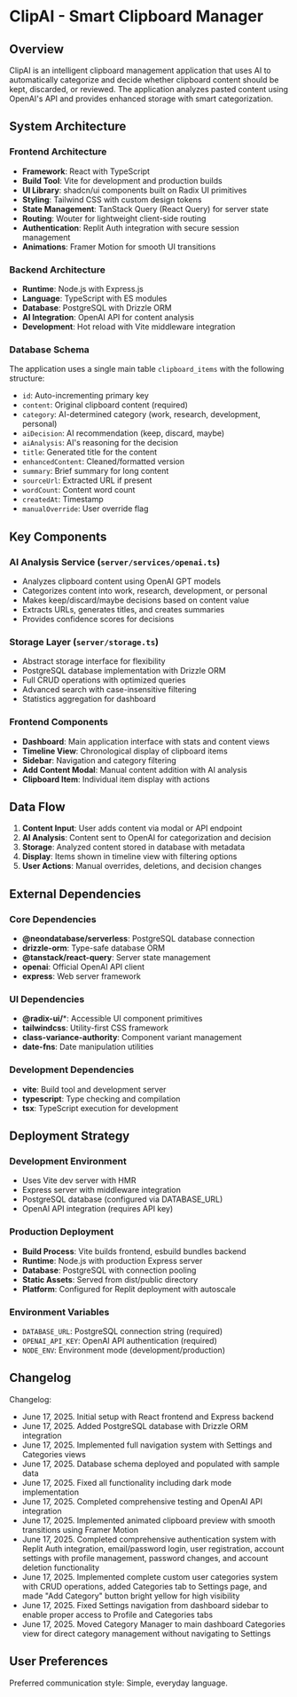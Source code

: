 # ClipAI - Smart Clipboard Manager

## Overview

ClipAI is an intelligent clipboard management application that uses AI to automatically categorize and decide whether clipboard content should be kept, discarded, or reviewed. The application analyzes pasted content using OpenAI's API and provides enhanced storage with smart categorization.

## System Architecture

### Frontend Architecture
- **Framework**: React with TypeScript
- **Build Tool**: Vite for development and production builds
- **UI Library**: shadcn/ui components built on Radix UI primitives
- **Styling**: Tailwind CSS with custom design tokens
- **State Management**: TanStack Query (React Query) for server state
- **Routing**: Wouter for lightweight client-side routing
- **Authentication**: Replit Auth integration with secure session management
- **Animations**: Framer Motion for smooth UI transitions

### Backend Architecture
- **Runtime**: Node.js with Express.js
- **Language**: TypeScript with ES modules
- **Database**: PostgreSQL with Drizzle ORM
- **AI Integration**: OpenAI API for content analysis
- **Development**: Hot reload with Vite middleware integration

### Database Schema
The application uses a single main table `clipboard_items` with the following structure:
- `id`: Auto-incrementing primary key
- `content`: Original clipboard content (required)
- `category`: AI-determined category (work, research, development, personal)
- `aiDecision`: AI recommendation (keep, discard, maybe)
- `aiAnalysis`: AI's reasoning for the decision
- `title`: Generated title for the content
- `enhancedContent`: Cleaned/formatted version
- `summary`: Brief summary for long content
- `sourceUrl`: Extracted URL if present
- `wordCount`: Content word count
- `createdAt`: Timestamp
- `manualOverride`: User override flag

## Key Components

### AI Analysis Service (`server/services/openai.ts`)
- Analyzes clipboard content using OpenAI GPT models
- Categorizes content into work, research, development, or personal
- Makes keep/discard/maybe decisions based on content value
- Extracts URLs, generates titles, and creates summaries
- Provides confidence scores for decisions

### Storage Layer (`server/storage.ts`)
- Abstract storage interface for flexibility
- PostgreSQL database implementation with Drizzle ORM
- Full CRUD operations with optimized queries
- Advanced search with case-insensitive filtering
- Statistics aggregation for dashboard

### Frontend Components
- **Dashboard**: Main application interface with stats and content views
- **Timeline View**: Chronological display of clipboard items
- **Sidebar**: Navigation and category filtering
- **Add Content Modal**: Manual content addition with AI analysis
- **Clipboard Item**: Individual item display with actions

## Data Flow

1. **Content Input**: User adds content via modal or API endpoint
2. **AI Analysis**: Content sent to OpenAI for categorization and decision
3. **Storage**: Analyzed content stored in database with metadata
4. **Display**: Items shown in timeline view with filtering options
5. **User Actions**: Manual overrides, deletions, and decision changes

## External Dependencies

### Core Dependencies
- **@neondatabase/serverless**: PostgreSQL database connection
- **drizzle-orm**: Type-safe database ORM
- **@tanstack/react-query**: Server state management
- **openai**: Official OpenAI API client
- **express**: Web server framework

### UI Dependencies
- **@radix-ui/***: Accessible UI component primitives
- **tailwindcss**: Utility-first CSS framework
- **class-variance-authority**: Component variant management
- **date-fns**: Date manipulation utilities

### Development Dependencies
- **vite**: Build tool and development server
- **typescript**: Type checking and compilation
- **tsx**: TypeScript execution for development

## Deployment Strategy

### Development Environment
- Uses Vite dev server with HMR
- Express server with middleware integration
- PostgreSQL database (configured via DATABASE_URL)
- OpenAI API integration (requires API key)

### Production Deployment
- **Build Process**: Vite builds frontend, esbuild bundles backend
- **Runtime**: Node.js with production Express server
- **Database**: PostgreSQL with connection pooling
- **Static Assets**: Served from dist/public directory
- **Platform**: Configured for Replit deployment with autoscale

### Environment Variables
- `DATABASE_URL`: PostgreSQL connection string (required)
- `OPENAI_API_KEY`: OpenAI API authentication (required)
- `NODE_ENV`: Environment mode (development/production)

## Changelog

Changelog:
- June 17, 2025. Initial setup with React frontend and Express backend
- June 17, 2025. Added PostgreSQL database with Drizzle ORM integration
- June 17, 2025. Implemented full navigation system with Settings and Categories views
- June 17, 2025. Database schema deployed and populated with sample data
- June 17, 2025. Fixed all functionality including dark mode implementation
- June 17, 2025. Completed comprehensive testing and OpenAI API integration
- June 17, 2025. Implemented animated clipboard preview with smooth transitions using Framer Motion
- June 17, 2025. Completed comprehensive authentication system with Replit Auth integration, email/password login, user registration, account settings with profile management, password changes, and account deletion functionality
- June 17, 2025. Implemented complete custom user categories system with CRUD operations, added Categories tab to Settings page, and made "Add Category" button bright yellow for high visibility
- June 17, 2025. Fixed Settings navigation from dashboard sidebar to enable proper access to Profile and Categories tabs
- June 17, 2025. Moved Category Manager to main dashboard Categories view for direct category management without navigating to Settings

## User Preferences

Preferred communication style: Simple, everyday language.